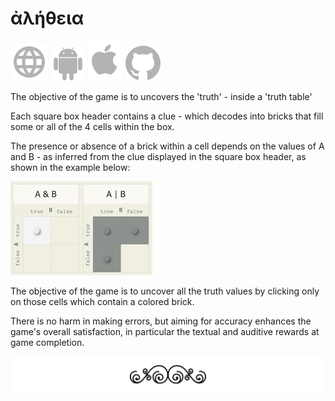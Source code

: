 # ἀλήθεια

[![WWW](assets/svg/internet-svgrepo-com.svg)](https://aletheia.cthiebaud.com/) 
[![Android App Store](assets/svg/android-svgrepo-com.svg)](https://play.google.com/apps/testing/com.cthiebaud.aletheia.twa)
[![Apple App Store](assets/svg/Apple_logo_grey.svg)](https://apps.apple.com/us/app/aletheia-by-%C3%A6quologica/id6476017817)
[![Github](assets/svg/github.svg)](https://github.com/cthiebaud/truth)

The objective of the game is to uncovers the 'truth' - inside a 'truth table'

Each square box header contains a clue - which decodes into bricks that fill some or all of the 4 cells within the box.

The presence or absence of a brick within a cell depends on the values of A and B - as inferred from the clue displayed in the square box header, as shown in the example below: 

![example](/HOWTO-example.jpg)

The objective of the game is to uncover all the truth values by clicking only on those cells which contain a colored brick. 

There is no harm in making errors, but aiming for accuracy enhances the game's overall satisfaction, in particular the textual and auditive rewards at game completion.

![the end](/assets/svg/floral-design-of-small-thin-spirals-svgrepo-com.svg)
